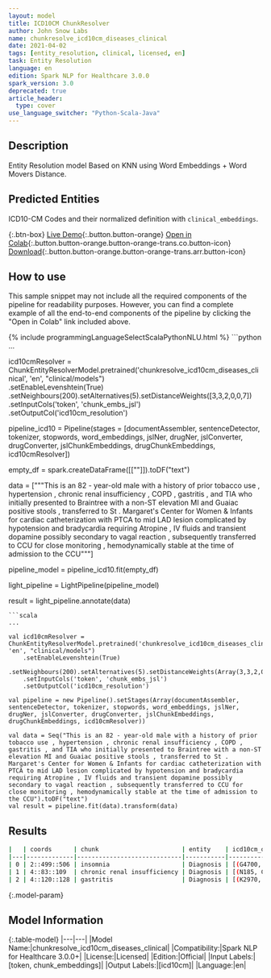 ```yaml
---
layout: model
title: ICD10CM ChunkResolver
author: John Snow Labs
name: chunkresolve_icd10cm_diseases_clinical
date: 2021-04-02
tags: [entity_resolution, clinical, licensed, en]
task: Entity Resolution
language: en
edition: Spark NLP for Healthcare 3.0.0
spark_version: 3.0
deprecated: true
article_header:
  type: cover
use_language_switcher: "Python-Scala-Java"
---
```


## Description

Entity Resolution model Based on KNN using Word Embeddings + Word Movers Distance.

## Predicted Entities

ICD10-CM Codes and their normalized definition with ``clinical_embeddings``.

{:.btn-box}
[Live Demo](https://demo.johnsnowlabs.com/healthcare/ER_ICD10_CM/){:.button.button-orange}
[Open in Colab](https://colab.research.google.com/github/JohnSnowLabs/spark-nlp-workshop/blob/master/tutorials/Certification_Trainings/Healthcare/3.Clinical_Entity_Resolvers.ipynb){:.button.button-orange.button-orange-trans.co.button-icon}
[Download](https://s3.amazonaws.com/auxdata.johnsnowlabs.com/clinical/models/chunkresolve_icd10cm_diseases_clinical_en_3.0.0_3.0_1617355419289.zip){:.button.button-orange.button-orange-trans.arr.button-icon}

## How to use

This sample snippet may not include all the required components of the pipeline for readability purposes. However, you can find a complete example of all the end-to-end components of the pipeline by clicking the "Open in Colab" link included above.




<div class="tabs-box" markdown="1">
{% include programmingLanguageSelectScalaPythonNLU.html %}
```python
...

icd10cmResolver = ChunkEntityResolverModel.pretrained('chunkresolve_icd10cm_diseases_clinical', 'en', "clinical/models")\
    .setEnableLevenshtein(True)\
    .setNeighbours(200).setAlternatives(5).setDistanceWeights([3,3,2,0,0,7])\
    .setInputCols('token', 'chunk_embs_jsl')\
    .setOutputCol('icd10cm_resolution')

pipeline_icd10 = Pipeline(stages = [documentAssembler, sentenceDetector, tokenizer, stopwords, word_embeddings, jslNer, drugNer, jslConverter, drugConverter, jslChunkEmbeddings, drugChunkEmbeddings, icd10cmResolver])

empty_df = spark.createDataFrame([[""]]).toDF("text")

data = ["""This is an 82 - year-old male with a history of prior tobacco use , hypertension , chronic renal insufficiency , COPD , gastritis , and TIA who initially presented to Braintree with a non-ST elevation MI and Guaiac positive stools , transferred to St . Margaret's Center for Women & Infants for cardiac catheterization with PTCA to mid LAD lesion complicated by hypotension and bradycardia requiring Atropine , IV fluids and transient dopamine possibly secondary to vagal reaction , subsequently transferred to CCU for close monitoring , hemodynamically stable at the time of admission to the CCU"""]

pipeline_model = pipeline_icd10.fit(empty_df)

light_pipeline = LightPipeline(pipeline_model)

result = light_pipeline.annotate(data)
```
```scala
...

val icd10cmResolver = ChunkEntityResolverModel.pretrained('chunkresolve_icd10cm_diseases_clinical', 'en', "clinical/models")
    .setEnableLevenshtein(True)
    .setNeighbours(200).setAlternatives(5).setDistanceWeights(Array(3,3,2,0,0,7))
    .setInputCols('token', 'chunk_embs_jsl')
    .setOutputCol('icd10cm_resolution')

val pipeline = new Pipeline().setStages(Array(documentAssembler, sentenceDetector, tokenizer, stopwords, word_embeddings, jslNer, drugNer, jslConverter, drugConverter, jslChunkEmbeddings, drugChunkEmbeddings, icd10cmResolver))

val data = Seq("This is an 82 - year-old male with a history of prior tobacco use , hypertension , chronic renal insufficiency , COPD , gastritis , and TIA who initially presented to Braintree with a non-ST elevation MI and Guaiac positive stools , transferred to St . Margaret's Center for Women & Infants for cardiac catheterization with PTCA to mid LAD lesion complicated by hypotension and bradycardia requiring Atropine , IV fluids and transient dopamine possibly secondary to vagal reaction , subsequently transferred to CCU for close monitoring , hemodynamically stable at the time of admission to the CCU").toDF("text")
val result = pipeline.fit(data).transform(data)
```
</div>

## Results

```bash
|   | coords      | chunk                       | entity    | icd10cm_opts                                                                              |
|---|-------------|-----------------------------|-----------|-------------------------------------------------------------------------------------------|
| 0 | 2::499::506 | insomnia                    | Diagnosis | [(G4700, Insomnia, unspecified), (G4709, Other insomnia), (F5102, Adjustment insomnia)...]|
| 1 | 4::83::109  | chronic renal insufficiency | Diagnosis | [(N185, Chronic kidney disease, stage 5), (N181, Chronic kidney disease, stage 1), (N1...]|
| 2 | 4::120::128 | gastritis                   | Diagnosis | [(K2970, Gastritis, unspecified, without bleeding), (B9681, Helicobacter pylori [H. py...]|
```

{:.model-param}
## Model Information

{:.table-model}
|---|---|
|Model Name:|chunkresolve_icd10cm_diseases_clinical|
|Compatibility:|Spark NLP for Healthcare 3.0.0+|
|License:|Licensed|
|Edition:|Official|
|Input Labels:|[token, chunk_embeddings]|
|Output Labels:|[icd10cm]|
|Language:|en|
